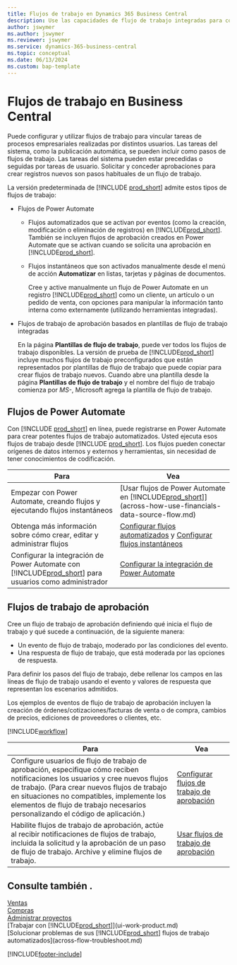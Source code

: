 ```yaml
---
title: Flujos de trabajo en Dynamics 365 Business Central
description: Use las capacidades de flujo de trabajo integradas para configurar flujos de trabajo de aprobación para complementar los flujos de trabajo automatizados basados en Power Automate. Puede configurar pasos para asignar tareas a diferentes personas como parte de las diferentes tareas del proceso empresarial.
author: jswymer
ms.author: jswymer
ms.reviewer: jswymer
ms.service: dynamics-365-business-central
ms.topic: conceptual
ms.date: 06/13/2024
ms.custom: bap-template
---
```

# <a name="workflows-in-business-central"></a>Flujos de trabajo en Business Central

Puede configurar y utilizar flujos de trabajo para vincular tareas de procesos empresariales realizadas por distintos usuarios. Las tareas del sistema, como la publicación automática, se pueden incluir como pasos de flujos de trabajo. Las tareas del sistema pueden estar precedidas o seguidas por tareas de usuario. Solicitar y conceder aprobaciones para crear registros nuevos son pasos habituales de un flujo de trabajo.

La versión predeterminada de [!INCLUDE [prod_short](includes/prod_short.md)] admite estos tipos de flujos de trabajo:
  
* Flujos de Power Automate

  * Flujos automatizados que se activan por eventos (como la creación, modificación o eliminación de registros) en [!INCLUDE[prod_short](includes/prod_short.md)]. También se incluyen flujos de aprobación creados en Power Automate que se activan cuando se solicita una aprobación en [!INCLUDE[prod_short](includes/prod_short.md)].
  * Flujos instantáneos que son activados manualmente desde el menú de acción **Automatizar** en listas, tarjetas y páginas de documentos.

    Cree y active manualmente un flujo de Power Automate en un registro [!INCLUDE[prod_short](includes/prod_short.md)] como un cliente, un artículo o un pedido de venta, con opciones para manipular la información tanto interna como externamente (utilizando herramientas integradas).

* Flujos de trabajo de aprobación basados en plantillas de flujo de trabajo integradas

  En la página **Plantillas de flujo de trabajo**, puede ver todos los flujos de trabajo disponibles. La versión de prueba de [!INCLUDE[prod_short](includes/prod_short.md)] incluye muchos flujos de trabajo preconfigurados que están representados por plantillas de flujo de trabajo que puede copiar para crear flujos de trabajo nuevos. Cuando abre una plantilla desde la página **Plantillas de flujo de trabajo** y el nombre del flujo de trabajo comienza por *MS-*, Microsoft agrega la plantilla de flujo de trabajo.

## <a name="power-automate-flows"></a>Flujos de Power Automate

Con [!INCLUDE [prod_short](includes/prod_short.md)] en línea, puede registrarse en Power Automate para crear potentes flujos de trabajo automatizados. Usted ejecuta esos flujos de trabajo desde [!INCLUDE [prod_short](includes/prod_short.md)]. Los flujos pueden conectar orígenes de datos internos y externos y herramientas, sin necesidad de tener conocimientos de codificación.

|**Para** |**Vea**|
|-------|-------|
|Empezar con Power Automate, creando flujos y ejecutando flujos instantáneos|[Usar flujos de Power Automate en [!INCLUDE[prod_short](includes/prod_short.md)]](across-how-use-financials-data-source-flow.md)|
|Obtenga más información sobre cómo crear, editar y administrar flujos|[Configurar flujos automatizados](/dynamics365/business-central/dev-itpro/powerplatform/automate-workflows) y [Configurar flujos instantáneos](/dynamics365/business-central/dev-itpro/powerplatform/instant-flows)|
|Configurar la integración de Power Automate con [!INCLUDE[prod_short](includes/prod_short.md)] para usuarios como administrador|[Configurar la integración de Power Automate](/dynamics365/business-central/dev-itpro/powerplatform/power-automate-setup)|

## <a name="approval-workflows"></a>Flujos de trabajo de aprobación

Cree un flujo de trabajo de aprobación definiendo qué inicia el flujo de trabajo y qué sucede a continuación, de la siguiente manera:

* Un evento de flujo de trabajo, moderado por las condiciones del evento.
* Una respuesta de flujo de trabajo, que está moderada por las opciones de respuesta.

Para definir los pasos del flujo de trabajo, debe rellenar los campos en las líneas de flujo de trabajo usando el evento y valores de respuesta que representan los escenarios admitidos.

Los ejemplos de eventos de flujo de trabajo de aprobación incluyen la creación de órdenes/cotizaciones/facturas de venta o de compra, cambios de precios, ediciones de proveedores o clientes, etc.

[!INCLUDE[workflow](includes/workflow.md)]

| **Para** | **Vea** |
|--|--|
| Configure usuarios de flujo de trabajo de aprobación, especifique cómo reciben notificaciones los usuarios y cree nuevos flujos de trabajo. (Para crear nuevos flujos de trabajo en situaciones no compatibles, implemente los elementos de flujo de trabajo necesarios personalizando el código de aplicación.) | [Configurar flujos de trabajo de aprobación](across-set-up-workflows.md) |
| Habilite flujos de trabajo de aprobación, actúe al recibir notificaciones de flujos de trabajo, incluida la solicitud y la aprobación de un paso de flujo de trabajo. Archive y elimine flujos de trabajo. | [Usar flujos de trabajo de aprobación](across-use-workflows.md) |

<!--
| Integrate company data with Power Automate workflows, using both internal and external sources and events to create and automate tasks or workflows. | [Use Power Automate Flows in [!INCLUDE[prod_short](includes/prod_short.md)]](across-how-use-financials-data-source-flow.md) |-->

## <a name="see-also"></a>Consulte también .

[Ventas](sales-manage-sales.md)  
[Compras](purchasing-manage-purchasing.md)  
[Administrar proyectos](projects-manage-projects.md)  
[Trabajar con [!INCLUDE[prod_short](includes/prod_short.md)]](ui-work-product.md)  
[Solucionar problemas de sus [!INCLUDE[prod_short](includes/prod_short.md)] flujos de trabajo automatizados](across-flow-troubleshoot.md)  


[!INCLUDE[footer-include](includes/footer-banner.md)]
